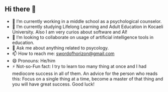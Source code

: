 ## Hi there 👋

- 🔭 I’m currently working in a middle school as a psychological counselor.
- 🌱 I’m currently studying Lifelong Learning and Adult Education in Kocaeli University. Also I am very curios about software and AI!
- 👯 I’m looking to collaborate on usage of artificial intelligence tools in education.
- 💬 Ask me about anything related to psycology.
- 📫 How to reach me: swordofhorizon@gmail.com
- 😄 Pronouns: He/him
- ⚡ Not-so-Fun fact: I try to learn too many thing at once and I had mediocore success in all of them. An advice for the person who reads this: Focus on a single thing at a time, become a master of that thing and you will have great success. Good luck!
